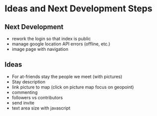 # Ideas and Next Development Steps

## Next Development
- rework the login so that index is public
- manage google location API errors (offline, etc.)
- image page with navigation

## Ideas
- For at-friends stay the people we meet (with pictures)
- Stay description
- link picture to map (click on picture map focus on geopoint)
- commenting
- followers vs contributors
- send invite
- text area size with javascript

